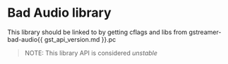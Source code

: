 # Bad Audio library

This library should be linked to by getting cflags and libs from
gstreamer-bad-audio{{ gst_api_version.md }}.pc

> NOTE: This library API is considered *unstable*
